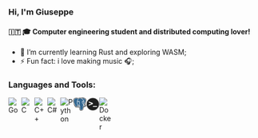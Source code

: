 ### Hi, I'm Giuseppe
#### 🇮🇹 🎓 Computer engineering student and distributed computing lover!

- 🌱 I’m currently learning Rust and exploring WASM;
- ⚡ Fun fact: i love making music 🎧;

### Languages and Tools:

<img align="left" alt="Go" width="26px" src="https://user-images.githubusercontent.com/3613230/41752586-476b0b24-7596-11e8-95fe-8fd3faa21e8a.png"/>
<img align="left" alt="C" width="26px" src="https://user-images.githubusercontent.com/42747200/46140125-da084900-c26d-11e8-8ea7-c45ae6306309.png"/>
<img align="left" alt="C++" width="26px" src="https://cdn.iconscout.com/icon/free/png-512/c-programming-569564.png"/>
<img align="left" alt="C#" width="26px" src="https://www.freeiconspng.com/uploads/c-logo-icon-18.png"/>
<img align="left" alt="Python" width="26px" src="https://cdn3.iconfinder.com/data/icons/logos-and-brands-adobe/512/267_Python-512.png"/>
<img align="left" alt="PostgreSQL" width="26px" src="https://raw.githubusercontent.com/github/explore/80688e429a7d4ef2fca1e82350fe8e3517d3494d/topics/postgresql/postgresql.png"/>
<img align="left" alt="Terminal" width="26px" src="https://raw.githubusercontent.com/github/explore/80688e429a7d4ef2fca1e82350fe8e3517d3494d/topics/terminal/terminal.png"/>
<img align="left" alt="Docker" width="26px" src="https://cdn.iconscout.com/icon/free/png-256/docker-11-1175228.png"/>


